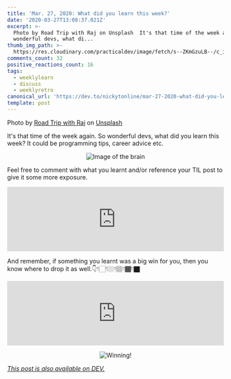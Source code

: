 ```yaml
---
title: 'Mar. 27, 2020: What did you learn this week?'
date: '2020-03-27T13:08:37.021Z'
excerpt: >-
  Photo by Road Trip with Raj on Unsplash  It's that time of the week again. So
  wonderful devs, what di...
thumb_img_path: >-
  https://res.cloudinary.com/practicaldev/image/fetch/s--ZKmGzuLB--/c_imagga_scale,f_auto,fl_progressive,h_420,q_auto,w_1000/https://dev-to-uploads.s3.amazonaws.com/i/klgpmmzfsfhfdzk2esr2.jpg
comments_count: 32
positive_reactions_count: 16
tags:
  - weeklylearn
  - discuss
  - weeklyretro
canonical_url: 'https://dev.to/nickytonline/mar-27-2020-what-did-you-learn-this-week-1p9e'
template: post
---
```

Photo by [Road Trip with Raj](https://unsplash.com/@roadtripwithraj?utm_source=unsplash&utm_medium=referral&utm_content=creditCopyText) on [Unsplash](https://unsplash.com/s/photos/learning?utm_source=unsplash&utm_medium=referral&utm_content=creditCopyText)

It's that time of the week again. So wonderful devs, what did you learn this week? It could be programming tips, career advice etc.

<center>

![Image of the brain](https://media.giphy.com/media/ojmB7lOn3VUU8/giphy.gif)

</center>

Feel free to comment with what you learnt and/or reference your TIL post to give it some more exposure.


<iframe class="liquidTag" src="https://dev.to/embed/tag?args=todayilearned" style="border: 0; width: 100%;"></iframe>


And remember, if something you learnt was a big win for you, then you know where to drop it as well.👇👇🏻👇🏼👇🏽👇🏾👇🏿


<iframe class="liquidTag" src="https://dev.to/embed/link?args=https%3A%2F%2Fdev.to%2Fjess%2Fwhat-was-your-win-this-week-1gc8" style="border: 0; width: 100%;"></iframe>


<center>

![Winning!](https://media.giphy.com/media/3ohryhNgUwwZyxgktq/giphy.gif)

</center>

*[This post is also available on DEV.](https://dev.to/nickytonline/mar-27-2020-what-did-you-learn-this-week-1p9e)*


<script>
const parent = document.getElementsByTagName('head')[0];
const script = document.createElement('script');
script.type = 'text/javascript';
script.src = 'https://cdnjs.cloudflare.com/ajax/libs/iframe-resizer/4.1.1/iframeResizer.min.js';
script.charset = 'utf-8';
script.onload = function() {
    window.iFrameResize({}, '.liquidTag');
};
parent.appendChild(script);
</script>    
